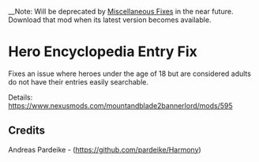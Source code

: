__Note: Will be deprecated by [Miscellaneous Fixes](https://github.com/Designer225/FixedBanditSpawning) in the near future. Download that mod when its latest version becomes available.

# Hero Encyclopedia Entry Fix
 Fixes an issue where heroes under the age of 18 but are considered adults do not have their entries easily searchable.

 Details: https://www.nexusmods.com/mountandblade2bannerlord/mods/595
 
## Credits
 Andreas Pardeike - (https://github.com/pardeike/Harmony)
